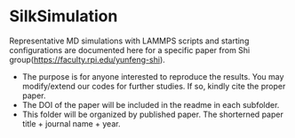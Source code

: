 # SilkSimulation
Representative MD simulations with LAMMPS scripts and starting configurations are documented here for a specific paper from Shi group(https://faculty.rpi.edu/yunfeng-shi).
- The purpose is for anyone interested to reproduce the results. You may modify/extend our codes for further studies. If so, kindly cite the proper paper.
- The DOI of the paper will be included in the readme in each subfolder.
- This folder will be organized by published paper. The shorterned paper title + journal name + year. 
